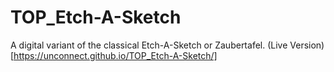 # TOP_Etch-A-Sketch
A digital variant of the classical Etch-A-Sketch or Zaubertafel.
(Live Version)[https://unconnect.github.io/TOP_Etch-A-Sketch/]
